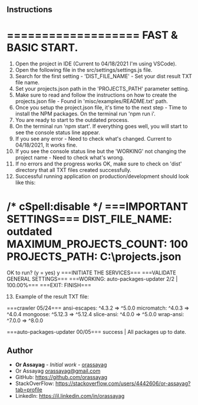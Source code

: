 ## Instructions

===================
FAST & BASIC START.
===================
1. Open the project in IDE (Current to 04/18/2021 I'm using VSCode).
2. Open the following file in the src/settings/settings.js file.
3. Search for the first setting - 'DIST_FILE_NAME' - Set your dist result TXT file name.
4. Set your projects.json path in the 'PROJECTS_PATH' parameter setting.
5. Make sure to read and follow the instructions on how to create the projects.json file -
   Found in 'misc/examples/README.txt' path.
6. Once you setup the project.json file, it's time to the next step - Time to install the NPM packages. On the terminal run 'npm run i'.
7. You are ready to start to the outdated process.
8. On the terminal run 'npm start'. If everything goes well, you will start to see the console status line appear.
9. If you see any error - Need to check what's changed. Current to 04/18/2021, It works fine.
10. If you see the console status line but the 'WORKING' not changing the project name - Need to check what's wrong.
11. If no errors and the progress works OK, make sure to check on 'dist' directory that all TXT files created successfully.
12. Successful running application on production/development should look like this:

/* cSpell:disable */
===IMPORTANT SETTINGS===
DIST_FILE_NAME: outdated
MAXIMUM_PROJECTS_COUNT: 100
PROJECTS_PATH: C:\\projects.json
========================
OK to run? (y = yes)
y
===INITIATE THE SERVICES===
===VALIDATE GENERAL SETTINGS===
===WORKING: auto-packages-updater 2/2 | 100.00%===
===EXIT: FINISH===

13. Example of the result TXT file:

===crawler 05/24===
ansi-escapes: ^4.3.2 => ^5.0.0
micromatch: ^4.0.3 => ^4.0.4
mongoose: ^5.12.3 => ^5.12.4
slice-ansi: ^4.0.0 => ^5.0.0
wrap-ansi: ^7.0.0 => ^8.0.0

===auto-packages-updater 00/05===
success | All packages up to date.

## Author

* **Or Assayag** - *Initial work* - [orassayag](https://github.com/orassayag)
* Or Assayag <orassayag@gmail.com>
* GitHub: https://github.com/orassayag
* StackOverFlow: https://stackoverflow.com/users/4442606/or-assayag?tab=profile
* LinkedIn: https://il.linkedin.com/in/orassayag